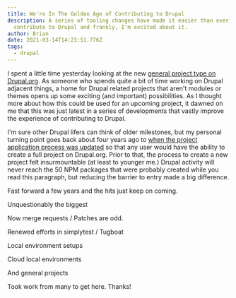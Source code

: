 ```yaml
---
title: We're In The Golden Age of Contributing to Drupal
description: A series of tooling changes have made it easier than ever to
  contribute to Drupal and frankly, I'm excited about it.
author: Brian
date: 2021-03-14T14:23:51.776Z
tags:
  - drupal
---
```

I spent a little time yesterday looking at the new [general project type on Drupal.org](https://www.drupal.org/project/project_general). As someone who spends quite a bit of time working on Drupal adjacent things, a home for Drupal related projects that aren't modules or themes opens up some exciting (and important) possibilities. As I thought more about how this could be used for an upcoming project, it dawned on me that this was just latest in a series of developments that vastly improve the experience of contributing to Drupal. 

I'm sure other Drupal lifers can think of older milestones, but my personal turning point goes back about four years ago to [when the project application process was updated](https://www.drupal.org/project/drupalorg/issues/2666584) so that any user would have the ability to create a full project on Drupal.org. Prior to that, the process to create a new project felt insurmountable (at least to younger me.) Drupal activity will never reach the 50 NPM packages that were probably created while you read this paragraph, but reducing the barrier to entry made a big difference.

Fast forward a few years and the hits just keep on coming.

Unquestionably the biggest 

Now merge requests / Patches are odd.

Renewed efforts in simplytest / Tugboat

Local environment setups 

Cloud local environments 

And general projects  

Took work from many to get here. Thanks!
